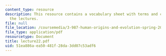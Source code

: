 ```yaml
---
content_type: resource
description: This resource contains a vocabulary sheet with terms and concepts from
  the lectures.
file: null
file_location: /coursemedia/3-987-human-origins-and-evolution-spring-2006/51ea886aea50481f28da3dd07c53adf6_lecture22.pdf
file_type: application/pdf
resourcetype: Document
title: lecture22.pdf
uid: 51ea886a-ea50-481f-28da-3dd07c53adf6
---
```

